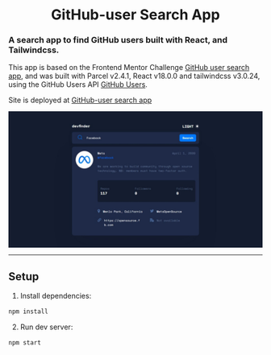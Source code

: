 <h1 align="center">
    GitHub-user Search App
</h1>
<h3>
    A search app to find GitHub users built with React, and Tailwindcss.
</h3>
<p>
    This app is based on the Frontend Mentor Challenge <a href="https://www.frontendmentor.io/challenges/github-user-search-app-Q09YOgaH6">GitHub user search app</a>, and was built with Parcel v2.4.1, React v18.0.0 and tailwindcss v3.0.24, using the GitHub Users API <a href="https://api.github.com/users/">GitHub Users</a>. 
</p>
<p>Site is deployed at <a href="https://ichiklaus-github-user-search.netlify.app/">GitHub-user search app</a> </p>

<img align="center" src="./src/assets/github-user-search-app_localhost.jpeg">

---

## Setup

1.  Install dependencies:

```sh
npm install
```

2.  Run dev server:

```sh
npm start
```
